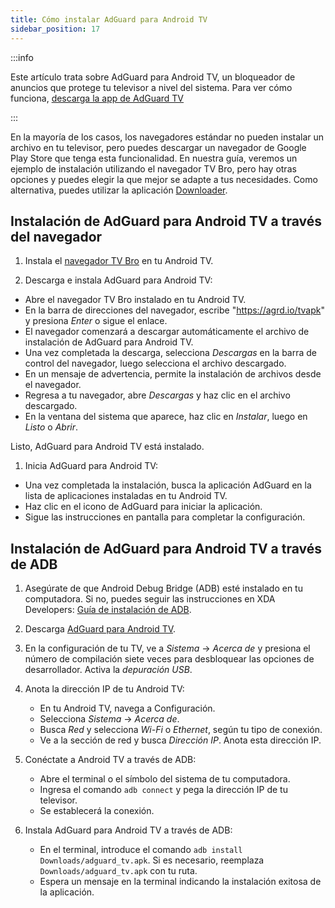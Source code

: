 ```yaml
---
title: Cómo instalar AdGuard para Android TV
sidebar_position: 17
---
```


:::info

Este artículo trata sobre AdGuard para Android TV, un bloqueador de anuncios que protege tu televisor a nivel del sistema. Para ver cómo funciona, [descarga la app de AdGuard TV](https://agrd.io/tvapk)

:::

En la mayoría de los casos, los navegadores estándar no pueden instalar un archivo en tu televisor, pero puedes descargar un navegador de Google Play Store que tenga esta funcionalidad. En nuestra guía, veremos un ejemplo de instalación utilizando el navegador TV Bro, pero hay otras opciones y puedes elegir la que mejor se adapte a tus necesidades. Como alternativa, puedes utilizar la aplicación [Downloader](https://play.google.com/store/apps/details?id=com.esaba.downloader).

## Instalación de AdGuard para Android TV a través del navegador

1. Instala el [navegador TV Bro](https://play.google.com/store/apps/details?id=com.phlox.tvwebbrowser) en tu Android TV.

2. Descarga e instala AdGuard para Android TV:

- Abre el navegador TV Bro instalado en tu Android TV.
- En la barra de direcciones del navegador, escribe "https://agrd.io/tvapk" y presiona _Enter_ o sigue el enlace.
- El navegador comenzará a descargar automáticamente el archivo de instalación de AdGuard para Android TV.
- Una vez completada la descarga, selecciona _Descargas_ en la barra de control del navegador, luego selecciona el archivo descargado.
- En un mensaje de advertencia, permite la instalación de archivos desde el navegador.
- Regresa a tu navegador, abre _Descargas_ y haz clic en el archivo descargado.
- En la ventana del sistema que aparece, haz clic en _Instalar_, luego en _Listo_ o _Abrir_.

Listo, AdGuard para Android TV está instalado.

1. Inicia AdGuard para Android TV:

- Una vez completada la instalación, busca la aplicación AdGuard en la lista de aplicaciones instaladas en tu Android TV.
- Haz clic en el icono de AdGuard para iniciar la aplicación.
- Sigue las instrucciones en pantalla para completar la configuración.

## Instalación de AdGuard para Android TV a través de ADB

1. Asegúrate de que Android Debug Bridge (ADB) esté instalado en tu computadora. Si no, puedes seguir las instrucciones en XDA Developers: [Guía de instalación de ADB](https://www.xda-developers.com/install-adb-windows-macos-linux).

2. Descarga [AdGuard para Android TV](https://agrd.io/tvapk).

3. En la configuración de tu TV, ve a _Sistema_ → _Acerca de_ y presiona el número de compilación siete veces para desbloquear las opciones de desarrollador. Activa la _depuración USB_.

4. Anota la dirección IP de tu Android TV:

    - En tu Android TV, navega a Configuración.
    - Selecciona _Sistema_ → _Acerca de_.
    - Busca _Red_ y selecciona _Wi-Fi_ o _Ethernet_, según tu tipo de conexión.
    - Ve a la sección de red y busca _Dirección IP_. Anota esta dirección IP.

5. Conéctate a Android TV a través de ADB:

    - Abre el terminal o el símbolo del sistema de tu computadora.
    - Ingresa el comando `adb connect` y pega la dirección IP de tu televisor.
    - Se establecerá la conexión.

6. Instala AdGuard para Android TV a través de ADB:

    - En el terminal, introduce el comando `adb install Downloads/adguard_tv.apk`. Si es necesario, reemplaza `Downloads/adguard_tv.apk` con tu ruta.
    - Espera un mensaje en la terminal indicando la instalación exitosa de la aplicación.
